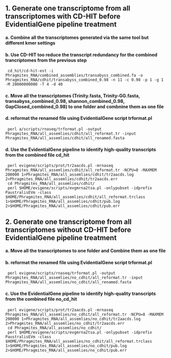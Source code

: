 ## 1. Generate one transcriptome from all transcriptomes with CD-HIT before EvidentialGene pipeline treatment

#### a. Combine all the transcriptomes generated via the same tool but different kmer settings

#### b. Use CD-HIT too reduce the transcript redundancy for the combined trancriptomes from the previous step
      
     cd_hit/cd-hit-est -i Phragmites_RNA/combined_assemblies/transabyss_combined.fa -o Phragmites_RNA/cdhit/transabyss_combined_0.98 -n 11 -c 0.98 -p 1 -g 1 -M 20000000000 -T 4 -d 40

#### c. Move all the transcriptomes (Trinity.fasta, Trinity-GG.fasta, transabyss_combined_0.98, shannon_combined_0.98, GapClosed_combined_0.98) to one folder and combnine them as one file

#### d. reformat the renamed file using EvidentialGene script trformat.pl 
     
     perl a/scripts/rnaseq/trformat.pl -output Phragmites_RNA/all_assemlies/cdhit/all_reformat.tr -input Phragmites_RNA/all_assemlies/cdhit/all_renamed.fasta

#### d. Use the EvidentialGene pipeline to identify high-quality transcripts from the combined file cd_hit
    
     perl evigene/scripts/prot/tr2aacds.pl -mrnaseq Phragmites_RNA/all_assemlies/cdhit/all_reformat.tr -NCPU=8 -MAXMEM 200000 1>Phragmites_RNA/all_assemlies/cdhit/tr2aacds.log 2>Phragmites_RNA/all_assemlies/cdhit/tr2aacds.err
     cd Phragmites_RNA/all_assemlies/cdhit/
     perl $HOME/evigene/scripts/evgmrna2tsa.pl -onlypubset -idprefix PaustralisEVm -class $HOME/Phragmites_RNA/all_assemlies/cdhit/all_reformat.trclass 1>$HOME/Phragmites_RNA/all_assemlies/cdhit/pub.log 2>$HOME/Phragmites_RNA/all_assemlies/cdhit/pub.err
     


## 2. Generate one transcriptome from all transcriptomes without CD-HIT before EvidentialGene pipeline treatment

#### a. Move all the transcriptomes to one folder and Combine them as one file

#### b. reformat the renamed file using EvidentialGene script trformat.pl 

     perl evigene/scripts/rnaseq/trformat.pl -output Phragmites_RNA/all_assemlies/no_cdhit/all_reformat.tr -input Phragmites_RNA/all_assemlies/no_cdhit/all_renamed.fasta
     
#### c. Use the EvidentialGene pipeline to identify high-quality transcripts from the combined file no_cd_hit

     perl evigene/scripts/prot/tr2aacds.pl -mrnaseq Phragmites_RNA/all_assemlies/no_cdhit/all_reformat.tr -NCPU=8 -MAXMEM 200000 1>Phragmites_RNA/all_assemlies/no_cdhit/tr2aacds.log 2>Phragmites_RNA/all_assemlies/no_cdhit/tr2aacds.err
     cd Phragmites_RNA/all_assemlies/no_cdhit/
     perl $HOME/evigene/scripts/evgmrna2tsa.pl -onlypubset -idprefix PaustralisEVm -class $HOME/Phragmites_RNA/all_assemlies/no_cdhit/all_reformat.trclass 1>$HOME/Phragmites_RNA/all_assemlies/no_cdhit/pub.log 2>$HOME/Phragmites_RNA/all_assemlies/no_cdhit/pub.err
